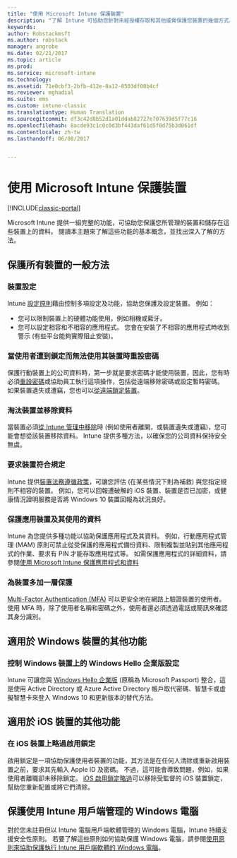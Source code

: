 ```yaml
---
title: "使用 Microsoft Intune 保護裝置"
description: "了解 Intune 可協助您針對未經授權存取和其他威脅保護您裝置的幾個方式。"
keywords: 
author: Robstackmsft
ms.author: robstack
manager: angrobe
ms.date: 02/21/2017
ms.topic: article
ms.prod: 
ms.service: microsoft-intune
ms.technology: 
ms.assetid: 71e0cbf3-2bfb-412e-8a12-8503df08b4cf
ms.reviewer: mghadial
ms.suite: ems
ms.custom: intune-classic
ms.translationtype: Human Translation
ms.sourcegitcommit: df3c42d8b52d1a01ddab82727e707639d5f77c16
ms.openlocfilehash: 8acde93c1c0c0d3bf443daf61d5f8d75b3d061df
ms.contentlocale: zh-tw
ms.lasthandoff: 06/08/2017


---
```


# <a name="protect-devices-with-microsoft-intune"></a>使用 Microsoft Intune 保護裝置

[!INCLUDE[classic-portal](../includes/classic-portal.md)]

Microsoft Intune 提供一組完整的功能，可協助您保護您所管理的裝置和儲存在這些裝置上的資料。 閱讀本主題來了解這些功能的基本概念，並找出深入了解的方法。

## <a name="general-ways-to-protect-all-devices"></a>保護所有裝置的一般方法

### <a name="device-configuration"></a>裝置設定
Intune [設定原則](manage-settings-and-features-on-your-devices-with-microsoft-intune-policies.md)藉由控制多項設定及功能，協助您保護及設定裝置。 例如：
- 您可以限制裝置上的硬體功能使用，例如相機或藍牙。
- 您可以設定相容和不相容的應用程式。 您會在安裝了不相容的應用程式時收到警示 (有些平台能夠實際阻止安裝)。

### <a name="reset-passcodes-when-users-are-locked-out-of-their-devices"></a>當使用者遭到鎖定而無法使用其裝置時重設密碼
保護行動裝置上的公司資料時，第一步就是要求密碼才能使用裝置，因此，您有時必須[重設密碼](use-remote-lock-and-passcode-reset-in-microsoft-intune.md)或協助員工執行這項操作，包括從遠端移除密碼或設定暫時密碼。 如果裝置遺失或遭竊，您也可以[從遠端鎖定裝置](use-remote-lock-and-passcode-reset-in-microsoft-intune.md)。

### <a name="retire-devices-and-remove-data"></a>淘汰裝置並移除資料
當裝置必須[從 Intune 管理中移除](retire-devices-from-microsoft-intune-management.md)時 (例如使用者離開，或裝置遺失或遭竊)，您可能會想從該裝置移除資料。 Intune 提供多種方法，以確保您的公司資料保持安全無虞。

### <a name="require-devices-to-be-compliant"></a>要求裝置符合規定
Intune 提供[裝置法務遵循政策](introduction-to-device-compliance-policies-in-microsoft-intune.md)，可讓您評估 (在某些情況下則為補救) 與您指定規則不相容的裝置。 例如，您可以回報遭破解的 iOS 裝置、裝置是否已加密，或健康情況證明服務是否將 Windows 10 裝置回報為狀況良好。

### <a name="protect-apps-and-the-data-they-use"></a>保護應用裝置及其使用的資料
Intune 為您提供多種功能以協助保護應用程式及其資料。 例如，行動應用程式管理 (MAM) 原則可禁止從受保護的應用程式備份資料、限制複製並貼到其他應用程式的作業、要求有 PIN 才能存取應用程式等。 如需保護應用程式的詳細資料，請參閱[使用 Microsoft Intune 保護應用程式和資料](protect-apps-and-data-with-microsoft-intune.md)

### <a name="add-an-additional-layer-of-protection-to-devices"></a>為裝置多加一層保護
[Multi-Factor Authentication (MFA)](multi-factor-authentication-azure-active-directory.md) 可以更安全地在網路上驗證裝置的使用者。  使用 MFA 時，除了使用者名稱和密碼之外，使用者還必須透過電話或簡訊來確認其身分識別。

## <a name="further-capabilities-for-windows-devices"></a>適用於 Windows 裝置的其他功能

### <a name="control-windows-hello-for-business-settings-on-windows-devices"></a>控制 Windows 裝置上的 Windows Hello 企業版設定
Intune 可讓您與 [Windows Hello 企業版](control-microsoft-passport-settings-on-devices-with-microsoft-intune.md) (原稱為 Microsoft Passport) 整合，這是使用 Active Directory 或 Azure Active Directory 帳戶取代密碼、智慧卡或虛擬智慧卡來登入 Windows 10 和更新版本的替代方法。

## <a name="further-capabilities-for-ios-devices"></a>適用於 iOS 裝置的其他功能

### <a name="bypass-activation-lock-on-ios-devices"></a>在 iOS 裝置上略過啟用鎖定
啟用鎖定是一項協助保護使用者裝置的功能，其方法是在任何人清除或重新啟用裝置之前，要求其先輸入 Apple ID 及密碼。 不過，這可能會導致問題，例如，如果使用者離職卻未移除鎖定。 [iOS 啟用鎖定略過](help-protect-ios-devices-with-activation-lock-bypass-for-microsoft-intune.md)可以移除受監督的 iOS 裝置鎖定，幫助您重新配置或將它們清除。



## <a name="protect-windows-pcs-managed-with-the-intune-client"></a>保護使用 Intune 用戶端管理的 Windows 電腦
對於您未註冊但以 Intune 電腦用戶端軟體管理的 Windows 電腦，Intune 持續支援安全性原則。 若要了解這些原則如何協助保護 Windows 電腦，請參閱[使用原則來協助保護執行 Intune 用戶端軟體的 Windows 電腦](policies-to-protect-windows-pcs-in-microsoft-intune.md)。

